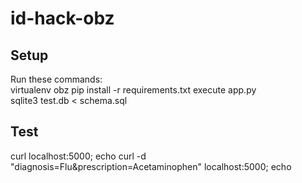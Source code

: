 id-hack-obz
============

Setup
-----
Run these commands:  
virtualenv obz
pip install -r requirements.txt
execute app.py  
sqlite3 test.db < schema.sql

Test
----
curl localhost:5000; echo
curl -d "diagnosis=Flu&prescription=Acetaminophen" localhost:5000; echo
